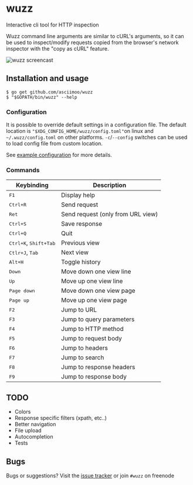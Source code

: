 # wuzz

Interactive cli tool for HTTP inspection

Wuzz command line arguments are similar to cURL's arguments,
so it can be used to inspect/modify requests copied from the
browser's network inspector with the "copy as cURL" feature.

![wuzz screencast](docs/images/screencast.gif)

## Installation and usage

```
$ go get github.com/asciimoo/wuzz
$ "$GOPATH/bin/wuzz" --help
```


### Configuration

It is possible to override default settings in a configuration file.
The default location is `"$XDG_CONFIG_HOME/wuzz/config.toml"`on linux
and `~/.wuzz/config.toml` on other platforms.
`-c`/`--config` switches can be used to load config file from custom location.

See [example configuration](sample-config.toml) for more details.


### Commands

Keybinding                              | Description
----------------------------------------|---------------------------------------
<kbd>F1</kbd>                           | Display help
<kbd>Ctrl+R</kbd>                       | Send request
<kbd>Ret</kbd>                          | Send request (only from URL view)
<kbd>Ctrl+S</kbd>                       | Save response
<kbd>Ctrl+Q</kbd>                       | Quit
<kbd>Ctrl+K</kbd>, <kbd>Shift+Tab</kbd> | Previous view
<kbd>Ctlr+J</kbd>, <kbd>Tab</kbd>       | Next view
<kbd>Alt+H</kbd>                        | Toggle history
<kbd>Down</kbd>                         | Move down one view line
<kbd>Up</kbd>                           | Move up one view line
<kbd>Page down</kbd>                    | Move down one view page
<kbd>Page up</kbd>                      | Move up one view page
<kbd>F2</kbd>                           | Jump to URL
<kbd>F3</kbd>                           | Jump to query parameters
<kbd>F4</kbd>                           | Jump to HTTP method
<kbd>F5</kbd>                           | Jump to request body
<kbd>F6</kbd>                           | Jump to headers
<kbd>F7</kbd>                           | Jump to search
<kbd>F8</kbd>                           | Jump to response headers
<kbd>F9</kbd>                           | Jump to response body

## TODO

* Colors
* Response specific filters (xpath, etc..)
* Better navigation
* File upload
* Autocompletion
* Tests


## Bugs

Bugs or suggestions? Visit the [issue tracker](https://github.com/asciimoo/wuzz/issues)
or join `#wuzz` on freenode
